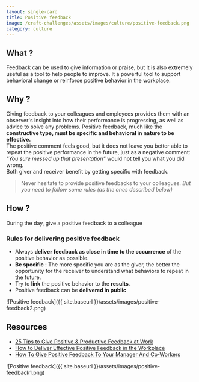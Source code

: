 ```yaml
---
layout: single-card
title: Positive feedback
image: /craft-challenges/assets/images/culture/positive-feedback.png
category: culture
---
```


## What ?

Feedback can be used to give information or praise, but it is also extremely useful as a tool to help people to improve.
It a powerful tool to support behavioral change or reinforce positive behavior in the workplace.

## Why ?

Giving feedback to your colleagues and employees provides them with an observer's insight into how their performance is progressing, as well as advice to solve any problems.
Positive feedback, much like the **constructive type, must be specific and behavioral in nature to be effective.**  
The positive comment feels good, but it does not leave you better able to repeat the positive performance in the future, just as a negative comment:  
_"You sure messed up that presentation"_ would not tell you what you did wrong.  
Both giver and receiver benefit by getting specific with feedback.

> Never hesitate to provide positive feedbacks to your colleagues.
> _But you need to follow some rules (as the ones described below)_

## How ?

During the day, give a positive feedback to a colleague

### Rules for delivering positive feedback

- Always **deliver feedback as close in time to the occurrence** of the positive behavior as possible.
- **Be specific** : The more specific you are as the giver, the better the opportunity for the receiver to understand what behaviors to repeat in the future.
- Try to **link** the positive behavior to the **results**.
- Positive feedback can be **delivered in public**

![Positive feedback]({{ site.baseurl }}/assets/images/positive-feedback2.png)

## Resources

- [25 Tips to Give Positive & Productive Feedback at Work](https://www.educba.com/how-to-give-positive-feedback-at-work/)
- [How to Deliver Effective Positive Feedback in the Workplace](https://www.thebalancecareers.com/giving-positive-feedback-2275335)
- [How To Give Positive Feedback To Your Manager And Co-Workers](https://blog.impraise.com/360-feedback/how-to-give-positive-feedback-to-your-manager-and-co-workers-performance-review)

![Positive feedback]({{ site.baseurl }}/assets/images/positive-feedback1.png)
